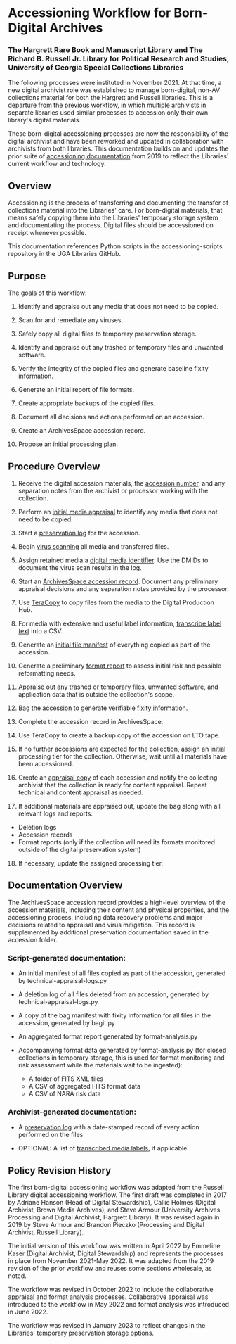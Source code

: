 # Accessioning Workflow for Born-Digital Archives
### The Hargrett Rare Book and Manuscript Library and The Richard B. Russell Jr. Library for Political Research and Studies, University of Georgia Special Collections Libraries

The following processes were instituted in November 2021. At that time, a new digital archivist role was established to manage born-digital, non-AV collections material for both the Hargrett and Russell libraries. This is a departure from the previous workflow, in which multiple archivists in separate libraries used similar processes to accession only their own library's digital materials. 

These born-digital accessioning processes are now the responsibility of the digital archivist and have been reworked and updated in collaboration with archivists from both libraries. This documentation builds on and updates the prior suite of [accessioning documentation](https://github.com/uga-libraries/born-digital-accessioning/tree/main/legacy-docs-2017-2019) from 2019 to reflect the Libraries' current workflow and technology.

## Overview

Accessioning is the process of transferring and documenting the transfer of collections material into the Libraries' care. For born-digital materials, that means safely copying them into the Libraries' temporary storage system and documentating the process. Digital files should be accessioned on receipt whenever possible. 

This documentation references Python scripts in the accessioning-scripts repository in the UGA Libraries GitHub.

## Purpose

The goals of this workflow:

1. Identify and appraise out any media that does not need to be copied.

2. Scan for and remediate any viruses.

3. Safely copy all digital files to temporary preservation storage.

4. Identify and appraise out any trashed or temporary files and unwanted software.

5. Verify the integrity of the copied files and generate baseline fixity information.

6. Generate an initial report of file formats.

7. Create appropriate backups of the copied files.

8. Document all decisions and actions performed on an accession.

9. Create an ArchivesSpace accession record.

10. Propose an initial processing plan.

## Procedure Overview

1. Receive the digital accession materials, the [accession number](./accession-number.md), and any separation notes from the archivist or processor working with the collection.

2. Perform an [initial media appraisal](./appraisal.md#initial-media-appraisal) to identify any media that does not need to be copied.

3. Start a [preservation log](./preservation-log.md) for the accession.

4. Begin [virus scanning](./virus-scanning.md) all media and transferred files. 

5. Assign retained media a [digital media identifier](./digital-media-identifier.md). Use the DMIDs to document the virus scan results in the log.

6. Start an [ArchivesSpace accession record](./accession_record_archivesspace.md). Document any preliminary appraisal decisions and any separation notes provided by the processor. 

7. Use [TeraCopy](./teracopy.md) to copy files from the media to the Digital Production Hub.

8. For media with extensive and useful label information, [transcribe label text](./media-labels.md) into a CSV.

9. Generate an [initial file manifest](./appraisal.md#process) of everything copied as part of the accession.

10. Generate a preliminary [format report](./appraisal.md#technical-appraisal-and-format-analysis) to assess initial risk and possible reformatting needs.

11. [Appraise out](./appraisal.md#technical-appraisal-and-format-analysis) any trashed or temporary files, unwanted software, and application data that is outside the collection's scope.

12. Bag the accession to generate verifiable [fixity information](./fixity.md).

13. Complete the accession record in ArchivesSpace.

14. Use TeraCopy to create a backup copy of the accession on LTO tape.

15. If no further accessions are expected for the collection, assign an initial processing tier for the collection. Otherwise, wait until all materials have been accessioned.

16. Create an [appraisal copy](./appraisal.md#process) of each accession and notify the collecting archivist that the collection is ready for content appraisal. Repeat technical and content appraisal as needed.

17. If additional materials are appraised out, update the bag along with all relevant logs and reports:
  * Deletion logs
  * Accession records
  * Format reports (only if the collection will need its formats monitored outside of the digital preservation system)

18. If necessary, update the assigned processing tier.

## Documentation Overview

The ArchivesSpace accession record provides a high-level overview of the accession materials, including their content and physical properties, and the accessioning process, including data recovery problems and major decisions related to appraisal and virus mitigation. This record is supplemented by additional preservation documentation saved in the accession folder.

### Script-generated documentation:

  * An initial manifest of all files copied as part of the accession, generated by technical-appraisal-logs.py

  * A deletion log of all files deleted from an accession, generated by technical-appraisal-logs.py

  * A copy of the bag manifest with fixity information for all files in the accession, generated by bagit.py

  * An aggregated format report generated by format-analysis.py

  * Accompanying format data generated by format-analysis.py (for closed collections in temporary storage, this is used for format monitoring and risk assessment while the materials wait to be ingested):
    * A folder of FITS XML files
    * A CSV of aggregated FITS format data
    * A CSV of NARA risk data

### Archivist-generated documentation:

  * A [preservation log](./preservation-log.md) with a date-stamped record of every action performed on the files
 
  * OPTIONAL: A list of [transcribed media labels](./media-labels.md), if applicable


## Policy Revision History

The first born-digital accessioning workflow was adapted from the Russell Library digital accessioning workflow. The first draft was completed in 2017 by Adriane Hanson (Head of Digital Stewardship), Callie Holmes (Digital Archivist, Brown Media Archives), and Steve Armour (University Archives Processing and Digital Archivist, Hargrett Library). It was revised again in 2019 by Steve Armour and Brandon Pieczko (Processing and Digital Archivist, Russell Library).

The initial version of this workflow was written in April 2022 by Emmeline Kaser (Digital Archivist, Digital Stewardship) and represents the processes in place from November 2021-May 2022. It was adapted from the 2019 revision of the prior workflow and reuses some sections wholesale, as noted.

The workflow was revised in October 2022 to include the collaborative appraisal and format analysis processes. Collaborative appraisal was introduced to the workflow in May 2022 and format analysis was introduced in June 2022.

The workflow was revised in January 2023 to reflect changes in the Libraries' temporary preservation storage options. 